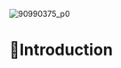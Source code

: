 ![90990375_p0](https://user-images.githubusercontent.com/63852433/179806083-ef23ec20-b62b-45fb-a42d-16621c6c27ac.jpg)

# 🌈Introduction
